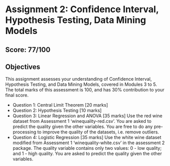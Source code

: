 # Assignment 2: Confidence Interval, Hypothesis Testing, Data Mining Models

## Score: 77/100

## Objectives
This assignment assesses your understanding of Confidence Interval, Hypothesis Testing, and Data Mining Models, covered in Modules 3 to 5. The total marks of this assessment is 100, and has 30% contribution to your final score.

- Question 1: Central Limit Theorem [20 marks]
- Question 2: Hypothesis Testing [10 marks]
- Question 3: Linear Regression and ANOVA [35 marks]
Use the red wine dataset from Assessment 1 ‘winequality-red.csv’. You are asked to predict the quality given the other variables. You are free to do any pre-processing to improve the quality of the datasets, i.e. remove outliers.
- Question 4: Logistic Regression [35 marks]
Use the white wine dataset modified from Assessment 1 ‘winequality-white.csv’ in the assessment 2 package. The quality variable contains only two values: 0 - low quality; and 1 - high quality. You are asked to predict the quality given the other variables.

